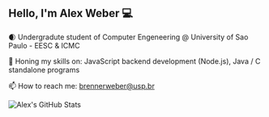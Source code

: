 ## Hello, I'm Alex Weber 💻

🌒 Undergradute student of Computer Engeneering @ University of Sao Paulo - EESC & ICMC

🔭 Honing my skills on: JavaScript backend development (Node.js), Java / C standalone programs

📫 How to reach me: brennerweber@usp.br

![Alex's GitHub Stats](https://github-readme-stats.vercel.app/api?username=LycalopX&show_icons=true&theme=radical)
